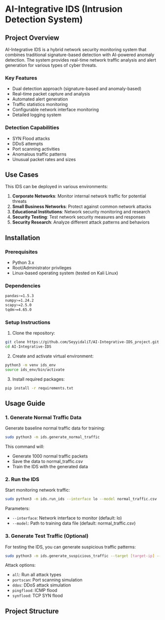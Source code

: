 
# AI-Integrative IDS (Intrusion Detection System)

## Project Overview
AI-Integrative IDS is a hybrid network security monitoring system that combines traditional signature-based detection with AI-powered anomaly detection. The system provides real-time network traffic analysis and alert generation for various types of cyber threats.

### Key Features
- Dual detection approach (signature-based and anomaly-based)
- Real-time packet capture and analysis
- Automated alert generation
- Traffic statistics monitoring
- Configurable network interface monitoring
- Detailed logging system

### Detection Capabilities
- SYN Flood attacks
- DDoS attempts
- Port scanning activities
- Anomalous traffic patterns
- Unusual packet rates and sizes

## Use Cases
This IDS can be deployed in various environments:
1. **Corporate Networks**: Monitor internal network traffic for potential threats
2. **Small Business Networks**: Protect against common network attacks
3. **Educational Institutions**: Network security monitoring and research
4. **Security Testing**: Test network security measures and responses
5. **Security Research**: Analyze different attack patterns and behaviors

## Installation

### Prerequisites
- Python 3.x
- Root/Administrator privileges
- Linux-based operating system (tested on Kali Linux)

### Dependencies
```bash
pandas>=1.5.3
numpy>=1.24.2
scapy>=2.5.0
tqdm>=4.65.0
```

### Setup Instructions
1. Clone the repository:
```bash
git clone https://github.com/SeyyidaliT/AI-Integrative-IDS_project.git
cd AI-Integrative-IDS
```

2. Create and activate virtual environment:
```bash
python3 -m venv ids_env
source ids_env/bin/activate
```

3. Install required packages:
```bash
pip install -r requirements.txt
```

## Usage Guide

### 1. Generate Normal Traffic Data
Generate baseline normal traffic data for training:
```bash
sudo python3 -m ids.generate_normal_traffic
```
This command will:
- Generate 1000 normal traffic packets
- Save the data to normal_traffic.csv
- Train the IDS with the generated data

### 2. Run the IDS
Start monitoring network traffic:
```bash
sudo python3 -m ids.run_ids --interface lo --model normal_traffic.csv
```
Parameters:
- `--interface`: Network interface to monitor (default: lo)
- `--model`: Path to training data file (default: normal_traffic.csv)

### 3. Generate Test Traffic (Optional)
For testing the IDS, you can generate suspicious traffic patterns:
```bash
sudo python3 -m ids.generate_suspicious_traffic --target [target-ip] --interface lo --attack all
```
Attack options:
- `all`: Run all attack types
- `portscan`: Port scanning simulation
- `ddos`: DDoS attack simulation
- `pingflood`: ICMP flood
- `synflood`: TCP SYN flood

## Project Structure
